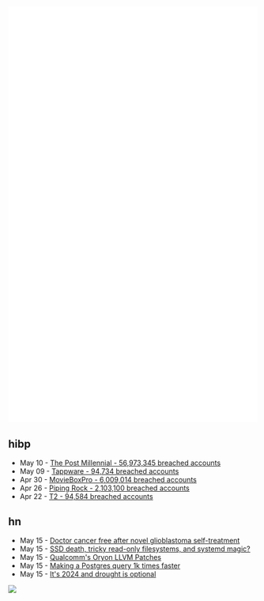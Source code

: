 ![Metrics](https://raw.githubusercontent.com/phixion/phixion/master/metrics.svg)

## hibp

<!--
for https://github.com/phixion/phixion/blob/main/.github/workflows/feeds.yml
-->
<!--START_SECTION:haveibeenpwnd-->
- May 10 - [The Post Millennial - 56,973,345 breached accounts](https://haveibeenpwned.com/PwnedWebsites#ThePostMillennial)
- May 09 - [Tappware - 94,734 breached accounts](https://haveibeenpwned.com/PwnedWebsites#Tappware)
- Apr 30 - [MovieBoxPro - 6,009,014 breached accounts](https://haveibeenpwned.com/PwnedWebsites#MovieBoxPro)
- Apr 26 - [Piping Rock - 2,103,100 breached accounts](https://haveibeenpwned.com/PwnedWebsites#PipingRock)
- Apr 22 - [T2 - 94,584 breached accounts](https://haveibeenpwned.com/PwnedWebsites#T2)
<!--END_SECTION:haveibeenpwnd-->

## hn

<!--
for https://github.com/phixion/phixion/blob/main/.github/workflows/feeds.yml
-->
<!--START_SECTION:hn-->
- May 15 - [Doctor cancer free after novel glioblastoma self-treatment](https://nypost.com/2024/05/15/lifestyle/australian-doctor-richard-scolyer-cancer-free-year-after-terminal-diagnosis/)
- May 15 - [SSD death, tricky read-only filesystems, and systemd magic?](https://rachelbythebay.com/w/2024/05/15/ro/)
- May 15 - [Qualcomm's Oryon LLVM Patches](https://chipsandcheese.com/2024/05/15/qualcomms-oryon-llvm-patches/)
- May 15 - [Making a Postgres query 1k times faster](https://mattermost.com/blog/making-a-postgres-query-1000-times-faster/)
- May 15 - [It's 2024 and drought is optional](https://asteriskmag.com/issues/06/its-2024-and-drought-is-optional)
<!--END_SECTION:hn-->

<!--
for https://yhype.me
-->
![](https://hit.yhype.me/github/profile?user_id=13013670)
